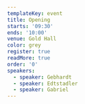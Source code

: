 ```yaml
---
templateKey: event
title: Opening
starts: '09:30'
ends: '10:00'
venue: Gold Hall
color: grey
register: true
readMore: true
order: '0'
speakers:
  - speaker: Gebhardt
  - speaker: Edtstadler
  - speaker: Gabriel
---
```


